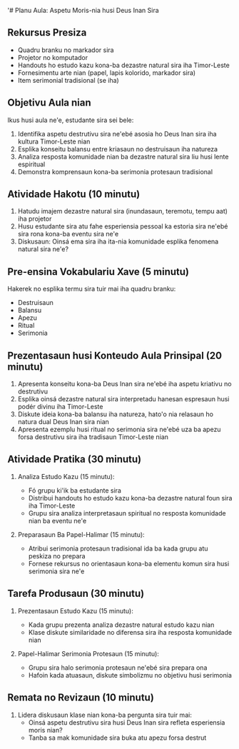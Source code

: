 '# Planu Aula: Aspetu Moris-nia husi Deus Inan Sira

## Rekursus Presiza
- Quadru branku no markador sira
- Projetor no komputador
- Handouts ho estudo kazu kona-ba dezastre natural sira iha Timor-Leste
- Fornesimentu arte nian (papel, lapis kolorido, markador sira)
- Item serimonial tradisional (se iha)

## Objetivu Aula nian
Ikus husi aula ne'e, estudante sira sei bele:
1. Identifika aspetu destrutivu sira ne'ebé asosia ho Deus Inan sira iha kultura Timor-Leste nian
2. Esplika konseitu balansu entre kriasaun no destruisaun iha natureza
3. Analiza resposta komunidade nian ba dezastre natural sira liu husi lente espiritual
4. Demonstra komprensaun kona-ba serimonia protesaun tradisional

## Atividade Hakotu (10 minutu)
1. Hatudu imajem dezastre natural sira (inundasaun, teremotu, tempu aat) iha projetor
2. Husu estudante sira atu fahe esperiensia pessoal ka estoria sira ne'ebé sira rona kona-ba eventu sira ne'e
3. Diskusaun: Oinsá ema sira iha ita-nia komunidade esplika fenomena natural sira ne'e?

## Pre-ensina Vokabulariu Xave (5 minutu)
Hakerek no esplika termu sira tuir mai iha quadru branku:
- Destruisaun
- Balansu
- Apezu
- Ritual
- Serimonia

## Prezentasaun husi Konteudo Aula Prinsipal (20 minutu)
1. Apresenta konseitu kona-ba Deus Inan sira ne'ebé iha aspetu kriativu no destrutivu
2. Esplika oinsá dezastre natural sira interpretadu hanesan espresaun husi podér divinu iha Timor-Leste
3. Diskute ideia kona-ba balansu iha natureza, hato'o nia relasaun ho natura dual Deus Inan sira nian
4. Apresenta ezemplu husi ritual no serimonia sira ne'ebé uza ba apezu forsa destrutivu sira iha tradisaun Timor-Leste nian

## Atividade Pratika (30 minutu)
1. Analiza Estudo Kazu (15 minutu):
   - Fó grupu ki'ik ba estudante sira
   - Distribui handouts ho estudo kazu kona-ba dezastre natural foun sira iha Timor-Leste
   - Grupu sira analiza interpretasaun spiritual no resposta komunidade nian ba eventu ne'e

2. Preparasaun Ba Papel-Halimar (15 minutu):
   - Atribui serimonia protesaun tradisional ida ba kada grupu atu peskiza no prepara
   - Fornese rekursus no orientasaun kona-ba elementu komun sira husi serimonia sira ne'e

## Tarefa Produsaun (30 minutu)
1. Prezentasaun Estudo Kazu (15 minutu):
   - Kada grupu prezenta analiza dezastre natural estudo kazu nian
   - Klase diskute similaridade no diferensa sira iha resposta komunidade nian

2. Papel-Halimar Serimonia Protesaun (15 minutu):
   - Grupu sira halo serimonia protesaun ne'ebé sira prepara ona
   - Hafoin kada atuasaun, diskute simbolizmu no objetivu husi serimonia

## Remata no Revizaun (10 minutu)
1. Lidera diskusaun klase nian kona-ba pergunta sira tuir mai:
   - Oinsá aspetu destrutivu sira husi Deus Inan sira refleta esperiensia moris nian?
   - Tanba sa mak komunidade sira buka atu apezu forsa destrut